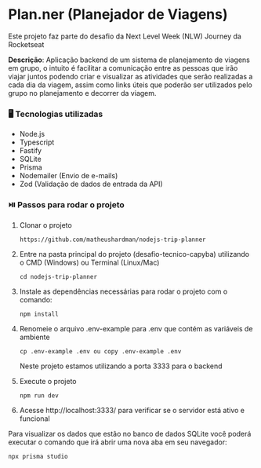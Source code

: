 # 	Plan.ner (Planejador de Viagens)

Este projeto faz parte do desafio da Next Level Week (NLW) Journey da Rocketseat

<strong> Descrição</strong>: Aplicação backend de um sistema de planejamento de viagens em grupo, o intuito é facilitar a comunicação entre as pessoas que irão viajar juntos podendo criar e visualizar as atividades que serão realizadas a cada dia da viagem, assim como links úteis que poderão ser utilizados pelo grupo no planejamento e decorrer da viagem.

### 🖥️ Tecnologias utilizadas

- Node.js
- Typescript
- Fastify
- SQLite
- Prisma
- Nodemailer (Envio de e-mails)
- Zod (Validação de dados de entrada da API)

### ⏯️ Passos para rodar o projeto

1. Clonar o projeto

   ```` 
   https://github.com/matheushardman/nodejs-trip-planner
   ````

2. Entre na pasta principal do projeto (desafio-tecnico-capyba) utilizando o CMD (Windows) ou Terminal (Linux/Mac)

   ```` 
   cd nodejs-trip-planner

3. Instale as dependências necessárias para rodar o projeto com o comando:

   ```` 
   npm install
   ````

4. Renomeie o arquivo .env-example para .env que contém as variáveis de ambiente

   ```` 
   cp .env-example .env ou copy .env-example .env
   ````

   Neste projeto estamos utilizando a porta 3333 para o backend

5. Execute o projeto

   ```` 
   npm run dev
   ````

6. Acesse http://localhost:3333/ para verificar se o servidor está ativo e funcional

Para visualizar os dados que estão no banco de dados SQLite você poderá executar o comando que irá abrir uma nova aba em seu navegador:

```` 
npx prisma studio
````
